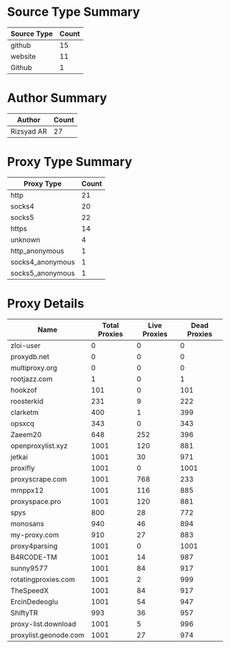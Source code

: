 # Source Type Summary

| Source Type | Count |
|-------------|-------|
| github | 15 |
| website | 11 |
| Github | 1 |


# Author Summary

| Author | Count |
|--------|-------|
| Rizsyad AR | 27 |


# Proxy Type Summary

| Proxy Type | Count |
|------------|-------|
| http | 21 |
| socks4 | 20 |
| socks5 | 22 |
| https | 14 |
| unknown | 4 |
| http_anonymous | 1 |
| socks4_anonymous | 1 |
| socks5_anonymous | 1 |


# Proxy Details

| Name | Total Proxies | Live Proxies | Dead Proxies |
|------|---------------|--------------|---------------|
| zloi-user | 0 | 0 | 0 |
| proxydb.net | 0 | 0 | 0 |
| multiproxy.org | 0 | 0 | 0 |
| rootjazz.com | 1 | 0 | 1 |
| hookzof | 101 | 0 | 101 |
| roosterkid | 231 | 9 | 222 |
| clarketm | 400 | 1 | 399 |
| opsxcq | 343 | 0 | 343 |
| Zaeem20 | 648 | 252 | 396 |
| openproxylist.xyz | 1001 | 120 | 881 |
| jetkai | 1001 | 30 | 971 |
| proxifly | 1001 | 0 | 1001 |
| proxyscrape.com | 1001 | 768 | 233 |
| mmppx12 | 1001 | 116 | 885 |
| proxyspace.pro | 1001 | 120 | 881 |
| spys | 800 | 28 | 772 |
| monosans | 940 | 46 | 894 |
| my-proxy.com | 910 | 27 | 883 |
| proxy4parsing | 1001 | 0 | 1001 |
| B4RC0DE-TM | 1001 | 14 | 987 |
| sunny9577 | 1001 | 84 | 917 |
| rotatingproxies.com | 1001 | 2 | 999 |
| TheSpeedX | 1001 | 84 | 917 |
| ErcinDedeoglu | 1001 | 54 | 947 |
| ShiftyTR | 993 | 36 | 957 |
| proxy-list.download | 1001 | 5 | 996 |
| proxylist.geonode.com | 1001 | 27 | 974 |
